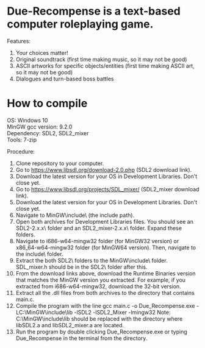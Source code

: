 # Due-Recompense is a text-based computer roleplaying game.

  Features:
1. Your choices matter!
2. Original soundtrack (first time making music, so it may not be good)
3. ASCII artworks for specific objects/entities (first time making ASCII art, so it may not be good)
4. Dialogues and turn-based boss battles

# How to compile 
OS: Windows 10  
MinGW gcc version: 9.2.0  
Dependency: SDL2, SDL2_mixer  
Tools: 7-zip  

Procedure:
  1. Clone repository to your computer.
  2. Go to https://www.libsdl.org/download-2.0.php (SDL2 download link).
  3. Download the latest version for your OS in Development Libraries. Don't close yet.
  4. Go to https://www.libsdl.org/projects/SDL_mixer/ (SDL2_mixer download link).
  5. Download the latest version for your OS in Development Libraries. Don't close yet.
  6. Navigate to MinGW\include\ (the include path).
  7. Open both archives for Development Libraries files. You should see an SDL2-2.x.x\ folder and an SDL2_mixer-2.x.x\ folder. Expand these folders.
  8. Navigate to i686-w64-mingw32 folder (for MinGW32 version) or x86_64-w64-mingw32 folder (for MinGW64 version). Then, navigate to the include\ folder.
  9. Extract the both SDL2\ folders to the MinGW\include\ folder. SDL_mixer.h should be in the SDL2\ folder after this.
  10. From the download links above, download the Runtime Binaries version that matches the MinGW version you extracted. For example, if you extracted from i686-w64-mingw32,     download the 32-bit version. 
  11. Extract all the .dll files from both archives to the directory that contains main.c.
  12. Compile the program with the line gcc main.c -o Due_Recompense.exe -LC:\MinGW\include\lib -lSDL2 -lSDL2_Mixer -lmingw32
Note: C:\MinGW\include\lib should be replaced with the directory where libSDL2.a and libSDL2_mixer.a are located.
  13. Run the program by double clicking Due_Recompense.exe or typing Due_Recompense in the terminal from the directory.
